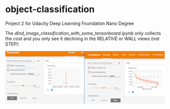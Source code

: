 # object-classification
Project 2 for Udacity Deep Learning Foundation Nano Degree

The *dlnd_image_classification_with_some_tensorboard.ipynb* only collects the _cost_ and you only see it declining in the RELATIVE or WALL views (not STEP):

![TensorBoard Screenshots](step_and_wall.png?raw=true "Optional Title") 
